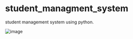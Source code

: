 # student_managment_system
student management system using python.


![image](https://user-images.githubusercontent.com/89294557/186748157-5109bfbe-8412-4b93-9bcd-5c228a1b07f3.png)
